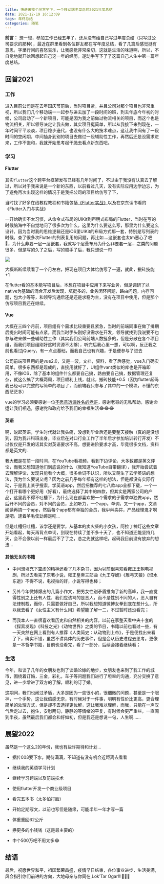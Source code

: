 ```yaml
---
title: 快进来找个地方坐下，一个移动端老菜鸟的2021年度总结
date: 2021-12-19 16:12:09
tags: 年终总结
categories: 随笔
---
```



**前言：** 想一想，参加工作已经五年了，还从没有给自己写过年度总结（只写过公司要求的那种），最近在群里看到各位群友都在写年度总结，看了几篇后感觉挺有意思，字里行间的喜怒哀乐，让我感觉非常亲切，这就是生活的味道啊，所以，不自觉地就开始回想起自己这一年的经历，遂动手写下了了这篇自己人生中第一篇年度总结。




## 回首2021

### 工作

进入目前公司是在去年国庆节前后，当时项目紧，并且公司对那个项目也非常重视，所以我们几个移动端一一起参与进去加了一段时间的班，到去年底今年初的时候，公司启动了一个新项目，可能是因为我之前做过物流相关的项目，而这个也是物流相关，所以领导决定让我去做，其实项目挺简单，所以从我接下来到现在，一年时间平平淡淡，项目稳步迭代，也没有什么大的技术难点，这让我中间有了一段时间的空闲期，中间抽身到别的项目去做过一段辅助性工作，再然后还是没需求进来，工作不饱和，我就开始思考起干脆去看点新东西吧。




### 学习

#### Flutter

其实`flutter`这个跨平台框架发布已经有几年时间了，不过由于我没有认真去了解过，所以对于我来说是一个新的东西，以前看过几天，没有实际应用边学边忘，为了避免再次出现这样的情况于是我把公司的项目给仿写了下，

当时找了好多在线教程教程和书籍包括[《Flutter实战》](https://book.flutterchina.club)以及在京东读书看的《Flutter入门与实战》

一开始确实不太习惯，从命令式布局的UIKit到声明式布局的Flutter，当时在写的时候脑海中不自觉地问了很多次为什么，这里为什么要这么写，那里为什么要这么设计，因为当时我的思维逻辑还是iOS里UIKit的布局方式那一套，特别是写列表的时候，查了很多次Flutter的列表复用的问题，再比如....这嵌套也太tm恶心了吧🤮，为什么非要一层一层嵌套，我就写个层叠布局为什么非要套一层....之类的问题很多，但是写的久了之后，写的顺手了后，我只想说一句

![](https://p3-juejin.byteimg.com/tos-cn-i-k3u1fbpfcp/bfba9b2458c4400a8600321c2772d68c~tplv-k3u1fbpfcp-zoom-1.image)

大概断断续续看了一个月左右，把现在项目大体给仿写了一遍，就此，搬砖技能+1

在flutter看的基本能写项目后，本想在项目中应用下来写业务，但是调研了以native为基础的混合开发后发现，坑挺多的，业务闭环问题，路由问题，内存问题，包大小等等，和领导沟通后还是还是求稳为主，没有在项目中使用，但是那个仿写项目我还在继续。




#### Vue

大概在三四个月前，项目组有个需求比较重要且紧急，当时的前端同事在做了排期后提出时间可能有点紧，而我当时手头刚好没需求在开发，领导就找到我说要不也参与进来做一些辅助性工作（其实我们公司前端人数挺多的，但是分散在各个项目组，而我们项目组刚好这时资源不太够），听完后我心里一想，可以啊，反正我之前也看过jQuery，有一点点基础，而我自己也有兴趣，于是便参与了进去

公司前端项目用的是vue2.0，又是一波，文档，资料，看了后感觉，vue入门确实简单，很多东西都是现成的，直接用就好了，UI组件vant类似的库也是开箱即用，不像iOS，除了基本的组件什么都要自己搞，路由要自己搞，数据管理还复杂，就这么搞了大概两周，项目顺利上线，就此，搬砖技能+0.5（因为flutter起码我已经可以完整的写简单的项目了，而前端我只参与了其中的一个模块，不懂的东西茫茫多）

vue的学习必须要感谢一位[不愿意透漏姓名的老哥](https://juejin.cn/post/7041494869855961118)，感谢老哥的无私帮助，感谢命运让我们相遇，感谢党和政府给予我们的幸福生活😂😂😂




#### 英语

啊，说起英语，学生时代就让我头痛，没想到毕业后还是要整天接触（真的是没想到，因为我非科班出身，毕业后在对口行业工作了半年后才参加培训转行开发）不过仅仅是开发的话其实对英语要求不高，想要进阶要求才高，毕竟很多文档，资料都是英文的.

我大概是在前一段时间，在YouTube看视频，看到下边评论，大多数都是英文评论，而我又想知道他们到底说的什么（我知道YouTube自带翻译），我开始尝试着去理解评论，发现只能看个大概，很多单词不认识，所以又萌生了去学英语的想法，我为什么要说又呢？因为之前几乎每年都有这样的想法，但是都没有实际行动，于是我上某乎搜索，学英语app，然后把推荐的七八款app全都下载，一个一个打开看哪个更好用（好看），最终选择了其中的四款，但其实是两家公司的产品，这里我不得不吐槽下，为什么现在都喜欢把一个需求的子需求单独做app，然后开不同的会员，对不同的会员，比如听力，一个app，单词，又一个app，文章阅读再搞一个app，然后每个app都有单独的会员，我屮艸芔茻，产品经理鬼才啊是吧，逮着羊毛使劲薅是吧...

但是吐槽归吐槽，该学还是要学，从基本的卖火柴的小女孩，阿拉丁神灯这些文章开始看起，每天再背点单词，到现在持续了差不多十天了，也不知道还能坚持几天，会不会像以前一样最后不了了之，总之先就这样吧，起码我目前没有放弃的想法...




#### 其他无关的书籍

* 中间想填充下空虚的精神还看了几本杂书，因为以前很喜欢看雍正王朝电视剧，所以去看完了原著小说，雍正皇帝三部曲《九王夺嫡》《雕弓天狼》《恨水东逝》不得不说，电视拍的好，小说写得也棒；

* 另外今年微博爆出的几篇小作文，把男女性别矛盾推向了新的高峰，我一直觉得性别之上还有人性，我们应该骂的是恶人，而不是性别不同的人，恶人自有法律制裁，而你，只需要做好自己，所以我想知道微博女拳到底在想什么，所以我去看了《女性主义有什么用》希望能了解一二，不过暂时还没看完；

* 而我本人一直很喜欢看历史和自然相关的内容，以前在家整天看中央十套的《探索发现》《科技之光》《动物世界》之类的节目，书籍以前也看过一些，有一天突然在网上看到有人推荐《人类简史：从动物到上帝》，于是便找出来看了下，确实不错，虽然不讲具体的历史事件，但是会从历史进程去思考，更像是一本哲学书籍，目前也没看完，看了一部分，后续会接着继续看；




### 生活

今年，和谈了几年的女朋友也到了谈婚论嫁的地步，女朋友也来到了我工作的城市，围绕着订婚，三金，彩礼，车子等问题我们进行了坦率的沟通，充分交换了意见，进一步增进了双方的了解，顺利的订了婚。

这期间，我们也闹过矛盾，大多是因为一些很小的，很细微的问题，甚至是一个眼神，一个手势，这让我倍感无奈，有时候对于一件事，明明有性价比更高，更合理简单的处理方式，但是却不去选择更优解，这让我难以理解，而我，只能在一声叹气后走过去，抱住，安慰两句，静静的等情绪的平复，有时候会更严重些，一直闹到半夜，虽然最后我们都会和好如初，但是我还是想说一句，人生啊......




## 展望2022

虽然是一个这么2的年份，我也有些许期待和计划...

* 据传003要下水，期待满满，不知道有没有机会近距离去看看

* 继续我的英语学习计划

* 继续学习跨端以及前端技术

* 使用flutter开发一个商业级项目

* 看完五本书（太多怕打脸）

* 开始定期写文，以前也写但是随缘，可能半年一年才写一篇

* 体重重回62公斤

* 挣更多的小钱钱（这是最主要的）

* 中个500万吧不用太多😂




## 结语

最后，祝愿世界和平，祖国繁荣昌盛，疫情早日结束，各位事业进步，生活美满，风会指引你们前进的方向，大地母亲与你同在,Lok’Tar Ogar!!!🙏🙏🙏



